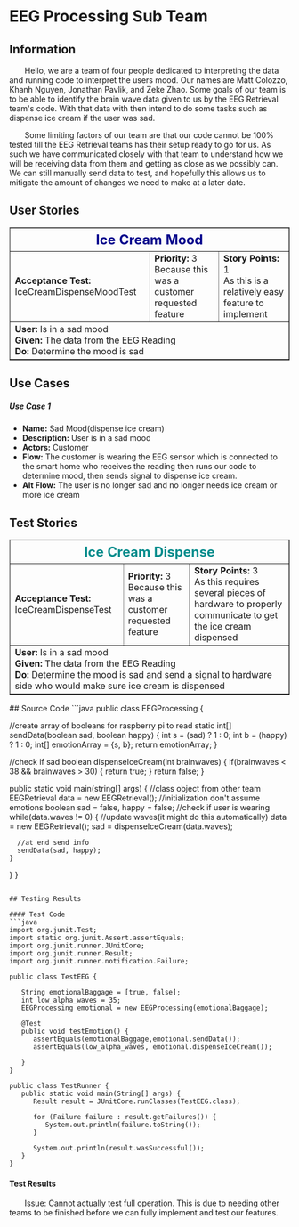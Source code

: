 # EEG Processing Sub Team
## Information
&nbsp;&nbsp;&nbsp;&nbsp;&nbsp;&nbsp; Hello, we are a team of four people dedicated to
interpreting the data and running code to interpret the
users mood. Our names are Matt Colozzo, Khanh Nguyen,
Jonathan Pavlik, and Zeke Zhao. Some goals of our team is to be able to identify the brain wave data given to us by the EEG Retrieval team's code. With that data with
then intend to do some tasks such as dispense ice cream
if the user was sad.

&nbsp;&nbsp;&nbsp;&nbsp;&nbsp;&nbsp; Some limiting factors of our team are that our code cannot be 100% tested till the EEG Retrieval teams has their setup ready to go for us. As such we have communicated closely with that team to understand how we will be receiving data from them and getting as close as we possibly can. We can still manually send data to test, and hopefully this allows us to mitigate the amount of changes we need to make at a later date.

## User Stories
<table border="1px solid black">
  <tr>
    <th colspan="3" style="font-size:24px; color:DarkBlue;">Ice Cream Mood</th>
  </tr>
  <tr>
    <td><b>Acceptance Test:</b> IceCreamDispenseMoodTest</td>
    <td><b>Priority:</b> 3 <br>
    Because this was a customer requested feature</td>
    <td><b>Story Points:</b> 1 <br>
    As this is a relatively easy feature to implement </td>
  </tr>
  <tr>
    <td colspan="3">
      <b>User:</b> Is in a sad mood<br>
      <b>Given:</b> The data from the EEG Reading <br>
      <b>Do:</b> Determine the mood is sad</td>
  </tr>
</table>

## Use Cases
##### Use Case 1
- <b>Name:</b> Sad Mood(dispense ice cream)
- <b>Description:</b> User is in a sad mood
- <b>Actors:</b> Customer
- <b>Flow:</b> The customer is wearing the EEG sensor which is connected to the smart home who receives the reading then runs our code to determine mood, then sends signal to dispense ice cream.
- <b>Alt Flow:</b> The user is no longer sad and no longer needs ice cream or more ice cream

## Test Stories
<table border="1px solid black">
  <tr>
    <th colspan="3" style="font-size:24px; color:DarkCyan;">Ice Cream Dispense</th>
  </tr>
  <tr>
    <td><b>Acceptance Test:</b> IceCreamDispenseTest </td>
    <td><b>Priority:</b> 3 <br>
    Because this was a customer requested feature</td>
    <td><b>Story Points:</b> 3 <br>
    As this requires several pieces of hardware to properly communicate to get the ice cream dispensed </td>
  </tr>
  <tr>
    <td colspan="3">
      <b>User:</b> Is in a sad mood<br>
      <b>Given:</b> The data from the EEG Reading <br>
      <b>Do:</b> Determine the mood is sad and send a signal to hardware side who would make sure ice cream is dispensed </td>
  </tr>
</table>
## Source Code
```java
public class EEGProcessing {

  //create array of booleans for raspberry pi to read
  static int[] sendData(boolean sad, boolean happy) {
    int s = (sad) ? 1 : 0;
    int b = (happy) ? 1 : 0;
    int[] emotionArray = {s, b};
    return emotionArray;
  }

  //check if sad
  boolean dispenseIceCream(int brainwaves) {
    if(brainwaves < 38 && brainwaves > 30) {
      return true;
    }
    return false;
  }

  public static void main(string[] args) {
    //class object from other team
    EEGRetrieval data = new EEGRetrieval();
    //initialization don't assume emotions
    boolean sad = false, happy = false;
    //check if user is wearing
    while(data.waves != 0) {
      //update waves(it might do this automatically)
      data = new EEGRetrieval();
      sad = dispenseIceCream(data.waves);

      //at end send info
      sendData(sad, happy);
    }
  }
}
```

## Testing Results

#### Test Code
```java
import org.junit.Test;
import static org.junit.Assert.assertEquals;
import org.junit.runner.JUnitCore;
import org.junit.runner.Result;
import org.junit.runner.notification.Failure;

public class TestEEG {

   String emotionalBaggage = [true, false];
   int low_alpha_waves = 35;
   EEGProcessing emotional = new EEGProcessing(emotionalBaggage);

   @Test
   public void testEmotion() {
      assertEquals(emotionalBaggage,emotional.sendData());
      assertEquals(low_alpha_waves, emotional.dispenseIceCream());

   }
}

public class TestRunner {
   public static void main(String[] args) {
      Result result = JUnitCore.runClasses(TestEEG.class);

      for (Failure failure : result.getFailures()) {
         System.out.println(failure.toString());
      }

      System.out.println(result.wasSuccessful());
   }
}

```
#### Test Results
&nbsp;&nbsp;&nbsp;&nbsp;&nbsp;&nbsp; Issue: Cannot actually test full operation. This is due to needing other teams to be finished before we can fully implement and test our features.
